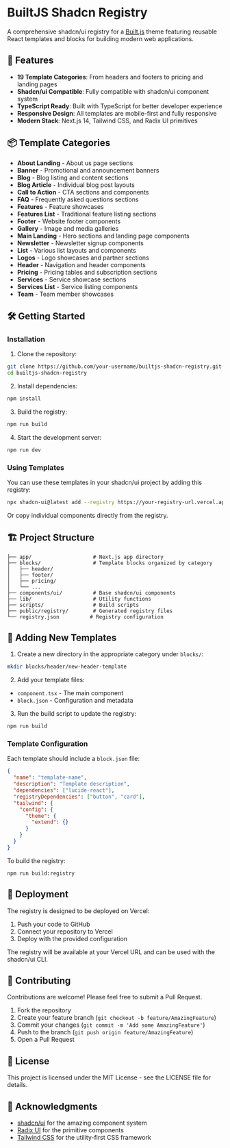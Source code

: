 # BuiltJS Shadcn Registry

A comprehensive shadcn/ui registry for a [Built.js](https://builtjs.com) theme featuring reusable React templates and blocks for building modern web applications.

## 🚀 Features

- **19 Template Categories**: From headers and footers to pricing and landing pages
- **Shadcn/ui Compatible**: Fully compatible with shadcn/ui component system
- **TypeScript Ready**: Built with TypeScript for better developer experience
- **Responsive Design**: All templates are mobile-first and fully responsive
- **Modern Stack**: Next.js 14, Tailwind CSS, and Radix UI primitives

## 📦 Template Categories

- **About Landing** - About us page sections
- **Banner** - Promotional and announcement banners
- **Blog** - Blog listing and content sections
- **Blog Article** - Individual blog post layouts
- **Call to Action** - CTA sections and components
- **FAQ** - Frequently asked questions sections
- **Features** - Feature showcases
- **Features List** - Traditional feature listing sections
- **Footer** - Website footer components
- **Gallery** - Image and media galleries
- **Main Landing** - Hero sections and landing page components
- **Newsletter** - Newsletter signup components
- **List** - Various list layouts and components
- **Logos** - Logo showcases and partner sections
- **Header** - Navigation and header components
- **Pricing** - Pricing tables and subscription sections
- **Services** - Service showcase sections
- **Services List** - Service listing components
- **Team** - Team member showcases

## 🛠️ Getting Started

### Installation

1. Clone the repository:
```bash
git clone https://github.com/your-username/builtjs-shadcn-registry.git
cd builtjs-shadcn-registry
```

2. Install dependencies:
```bash
npm install
```

3. Build the registry:
```bash
npm run build
```

4. Start the development server:
```bash
npm run dev
```

### Using Templates

You can use these templates in your shadcn/ui project by adding this registry:

```bash
npx shadcn-ui@latest add --registry https://your-registry-url.vercel.app
```

Or copy individual components directly from the registry.

## 🏗️ Project Structure

```
├── app/                    # Next.js app directory
├── blocks/                 # Template blocks organized by category
│   ├── header/
│   ├── footer/
│   ├── pricing/
│   └── ...
├── components/ui/          # Base shadcn/ui components
├── lib/                    # Utility functions
├── scripts/                # Build scripts
├── public/registry/        # Generated registry files
└── registry.json          # Registry configuration
```

## 📝 Adding New Templates

1. Create a new directory in the appropriate category under `blocks/`:
```bash
mkdir blocks/header/new-header-template
```

2. Add your template files:
- `component.tsx` - The main component
- `block.json` - Configuration and metadata

3. Run the build script to update the registry:
```bash
npm run build
```

### Template Configuration

Each template should include a `block.json` file:

```json
{
  "name": "template-name",
  "description": "Template description",
  "dependencies": ["lucide-react"],
  "registryDependencies": ["button", "card"],
  "tailwind": {
    "config": {
      "theme": {
        "extend": {}
      }
    }
  }
}
```

To build the registry:
```
npm run build:registry
```

## 🚀 Deployment

The registry is designed to be deployed on Vercel:

1. Push your code to GitHub
2. Connect your repository to Vercel
3. Deploy with the provided configuration

The registry will be available at your Vercel URL and can be used with the shadcn/ui CLI.

## 🤝 Contributing

Contributions are welcome! Please feel free to submit a Pull Request.

1. Fork the repository
2. Create your feature branch (`git checkout -b feature/AmazingFeature`)
3. Commit your changes (`git commit -m 'Add some AmazingFeature'`)
4. Push to the branch (`git push origin feature/AmazingFeature`)
5. Open a Pull Request

## 📄 License

This project is licensed under the MIT License - see the LICENSE file for details.

## 🙏 Acknowledgments

- [shadcn/ui](https://ui.shadcn.com/) for the amazing component system
- [Radix UI](https://www.radix-ui.com/) for the primitive components
- [Tailwind CSS](https://tailwindcss.com/) for the utility-first CSS framework
